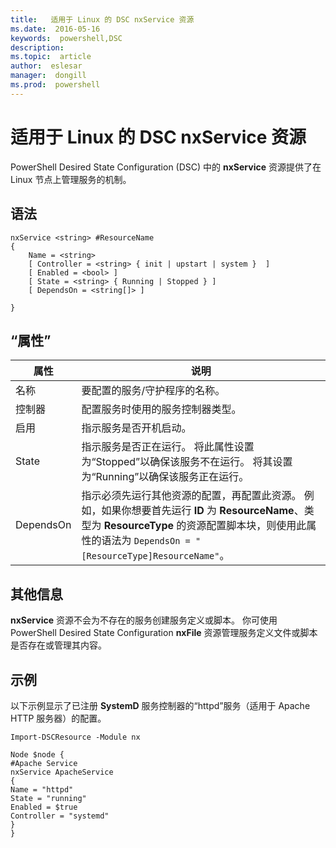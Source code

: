 ```yaml
---
title:   适用于 Linux 的 DSC nxService 资源
ms.date:  2016-05-16
keywords:  powershell,DSC
description:  
ms.topic:  article
author:  eslesar
manager:  dongill
ms.prod:  powershell
---
```


# 适用于 Linux 的 DSC nxService 资源

PowerShell Desired State Configuration (DSC) 中的 **nxService** 资源提供了在 Linux 节点上管理服务的机制。

## 语法

```
nxService <string> #ResourceName
{
    Name = <string>
    [ Controller = <string> { init | upstart | system }  ]
    [ Enabled = <bool> ]
    [ State = <string> { Running | Stopped } ]
    [ DependsOn = <string[]> ]

}
```

## “属性”
|  属性 |  说明 | 
|---|---|
| 名称| 要配置的服务/守护程序的名称。| 
| 控制器| 配置服务时使用的服务控制器类型。| 
| 启用| 指示服务是否开机启动。| 
| State| 指示服务是否正在运行。 将此属性设置为“Stopped”以确保该服务不在运行。 将其设置为“Running”以确保该服务正在运行。| 
| DependsOn | 指示必须先运行其他资源的配置，再配置此资源。 例如，如果你想要首先运行 **ID** 为 **ResourceName**、类型为 **ResourceType** 的资源配置脚本块，则使用此属性的语法为 `DependsOn = "[ResourceType]ResourceName"`。| 


## 其他信息

**nxService** 资源不会为不存在的服务创建服务定义或脚本。 你可使用 PowerShell Desired State Configuration **nxFile** 资源管理服务定义文件或脚本是否存在或管理其内容。

## 示例

以下示例显示了已注册 **SystemD** 服务控制器的“httpd”服务（适用于 Apache HTTP 服务器）的配置。

```
Import-DSCResource -Module nx 

Node $node {
#Apache Service
nxService ApacheService 
{
Name = "httpd"
State = "running"
Enabled = $true
Controller = "systemd"
}
}
```



<!--HONumber=May16_HO3-->


